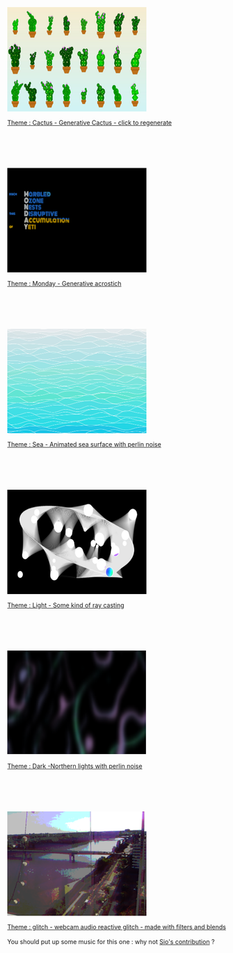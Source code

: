 <br></br>
<br></br>

<img src="images/week09_cactus.jpeg" width="320" height="240" />

[Theme : Cactus - Generative Cactus - click to regenerate](https://b2renger.github.io/WeeklyThemeChallenge/week09_cactus/)

<br></br>
<br></br>

<img src="images/week10_mondays.png" width="320" height="240" />

[Theme : Monday - Generative acrostich](https://b2renger.github.io/WeeklyThemeChallenge/week10_mondays/)

<br></br>
<br></br>

<img src="images/week11_sea.jpeg" width="320" height="240" />

[Theme : Sea - Animated sea surface with perlin noise](https://b2renger.github.io/WeeklyThemeChallenge/week11_sea/)

<br></br>
<br></br>

<img src="images/week12_light.png" width="320" height="240" />

[Theme : Light - Some kind of ray casting ](https://b2renger.github.io/WeeklyThemeChallenge/week12_light/)

<br></br>
<br></br>

<img src="images/week13_dark.png" width="320" height="240" />

[Theme : Dark -Northern lights with perlin noise](https://b2renger.github.io/WeeklyThemeChallenge/week13_dark/)

<br></br>
<br></br>

<img src="images/week14_glitch.png" width="320" height="240" />

[Theme : glitch - webcam audio reactive glitch - made with filters and blends](https://b2renger.github.io/WeeklyThemeChallenge/week14_glitch/)
<br></br>
You should put up some music for this one : why not [Sio's contribution](https://soundcloud.com/weeklythemechallenge/sio-game-jam) ?